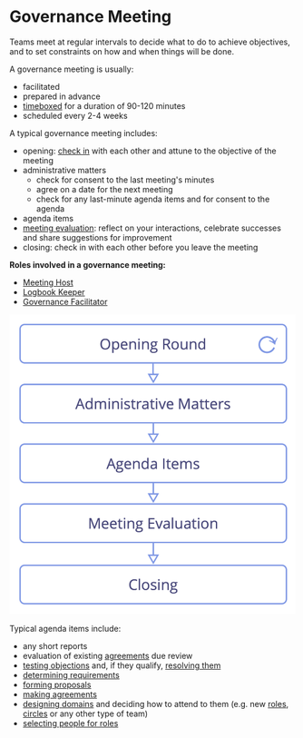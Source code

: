 # Governance Meeting

<summary>
Teams meet at regular intervals to decide what to do to achieve objectives, and to set constraints on how and when things will be done.
</summary>

A governance meeting is usually:

-   facilitated
-   prepared in advance
-   [timeboxed](section:timebox-activities) for a duration of 90-120 minutes
-   scheduled every 2-4 weeks

A typical governance meeting includes:

-   opening: [check in](section:check-in) with each other and attune to the objective of the meeting
-   administrative matters
    -   check for consent to the last meeting's minutes
    -   agree on a date for the next meeting
    -   check for any last-minute agenda items and for consent to the agenda
-   agenda items
-   [meeting evaluation](section:evaluate-meetings): reflect on your interactions, celebrate successes and share suggestions for improvement
-   closing: check in with each other before you leave the meeting

**Roles involved in a governance meeting:**

-   [Meeting Host](section:meeting-host)
-   [Logbook Keeper](section:logbook-keeper)
-   [Governance Facilitator](section:governance-facilitator)


![Phases of a governance meeting](img/meetings/governance-meeting.png)

Typical agenda items include:

-   any short reports
-   evaluation of existing [agreements](glossary:agreement) due review
-   [testing objections](section:test-arguments-qualify-as-objections) and, if they qualify, [resolving them](section:resolve-objections)
-   [determining requirements](section:determine-requirements)
-   [forming proposals](section:co-create-proposals)
-   [making agreements](section:consent-decision-making)
-   [designing domains](section:clarify-and-develop-domains) and deciding how to attend to them (e.g. new [roles](section:role), [circles](section:circle) or any other type of team)
-   [selecting people for roles](section:role-selection)



